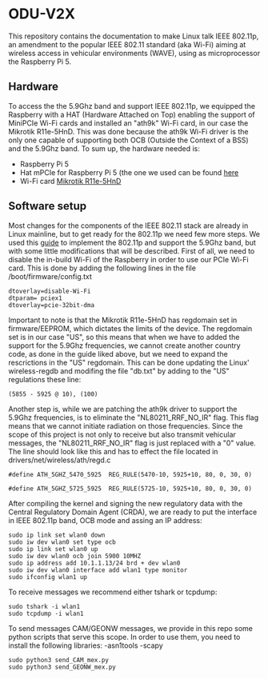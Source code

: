 # ODU-V2X
This repository contains the documentation to make Linux talk IEEE 802.11p, an amendment to the popular IEEE 802.11 standard (aka Wi-Fi) aiming at wireless access in vehicular environments (WAVE), using as microprocessor the Raspberry Pi 5.
## Hardware
To access the the 5.9Ghz band and support IEEE 802.11p, we equipped the Raspberry with a HAT (Hardware Attached on Top) enabling the support of MiniPCIe Wi-Fi cards and installed an "ath9k" Wi-Fi card, in our case the Mikrotik R11e-5HnD. This was done because the ath9k Wi-Fi driver is the only one capable of supporting both OCB (Outside the Context of a BSS) and the 5.9Ghz band. To sum up, the hardware needed is:
- Raspberry Pi 5
- Hat mPCIe for Raspberry Pi 5 (the one we used can be found [here](https://pineboards.io/products/hat-mpcie-for-raspberry-pi-5?_pos=2&_sid=b284f9774&_ss=r)
- Wi-Fi card [Mikrotik R11e-5HnD](https://mikrotik.com/product/R11e-5HnD)

## Software setup
Most changes for the components of the IEEE 802.11 stack are already in Linux mainline, but to get ready for the 802.11p we need few more steps. We used this [guide](https://gitlab.com/hpi-potsdam/osm/g5-on-linux/11p-on-linux) to implement the 802.11p and support the 5.9Ghz band, but with some little modifications that will be described.
First of all, we need to disable the in-build Wi-Fi of the Raspberry in order to use our PCIe Wi-Fi card. This is done by adding the following lines in the file /boot/firmware/config.txt
```
dtoverlay=disable-Wi-Fi
dtparam= pciex1
dtoverlay=pcie-32bit-dma
```
Important to note is that the Mikrotik R11e-5HnD has regdomain set in firmware/EEPROM, which dictates the limits of the device. The regdomain set is in our case "US", so this means that when we have to added the support for the 5.9Ghz frequencies, we cannot create another country code, as done in the guide liked above, but we need to expand the rescrictions in the "US" regdomain. This can be done updating the Linux' wireless-regdb  and modifing the file "db.txt" by adding to the "US" regulations these line:

```
(5855 - 5925 @ 10), (100)
```

Another step is, while we are patching the ath9k driver to support the 5.9Ghz frequencies, is to eliminate the "NL80211_RRF_NO_IR" flag. This flag means that we cannot initiate radiation on those frequencies. Since the scope of this project is not only to receive but also transmit vehicular messages, the "NL80211_RRF_NO_IR" flag is just replaced with a "0" value. The line should look like this and has to effect the file located in drivers/net/wireless/ath/regd.c


```
#define ATH_5GHZ_5470_5925	REG_RULE(5470-10, 5925+10, 80, 0, 30, 0)

#define ATH_5GHZ_5725_5925	REG_RULE(5725-10, 5925+10, 80, 0, 30, 0)
```
After compiling the kernel and signing the new regulatory data with the Central Regulatory Domain Agent (CRDA), we are ready to put the interface in IEEE 802.11p band, OCB mode and assing an IP address:

```
sudo ip link set wlan0 down
sudo iw dev wlan0 set type ocb
sudo ip link set wlan0 up
sudo iw dev wlan0 ocb join 5900 10MHZ
sudo ip address add 10.1.1.13/24 brd + dev wlan0
sudo iw dev wlan0 interface add wlan1 type monitor
sudo ifconfig wlan1 up
```
To receive messages we recommend either tshark or tcpdump:

```
sudo tshark -i wlan1
sudo tcpdump -i wlan1
```
To send messages CAM/GEONW messages, we provide in this repo some python scripts that serve this scope. In order to use them, you need to install the following libraries:
-asn1tools
-scapy

```
sudo python3 send_CAM_mex.py
sudo python3 send_GEONW_mex.py
```

